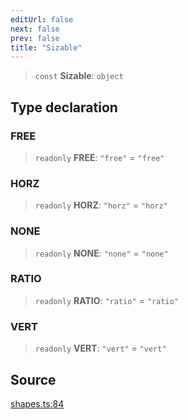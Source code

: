 ```yaml
---
editUrl: false
next: false
prev: false
title: "Sizable"
---
```


> `const` **Sizable**: `object`

## Type declaration

### FREE

> `readonly` **FREE**: `"free"` = `"free"`

### HORZ

> `readonly` **HORZ**: `"horz"` = `"horz"`

### NONE

> `readonly` **NONE**: `"none"` = `"none"`

### RATIO

> `readonly` **RATIO**: `"ratio"` = `"ratio"`

### VERT

> `readonly` **VERT**: `"vert"` = `"vert"`

## Source

[shapes.ts:84](https://github.com/dgmjs/dgmjs/blob/6298c851d69b83f472385d1ebb3c937ddb56985d/packages/core/src/shapes.ts#L84)
